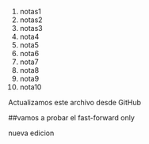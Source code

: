 1. notas1
2. notas2
3. notas3
4. nota4
5. nota5
6. nota6
7. nota7
8. nota8
9. nota9
10. nota10

Actualizamos este archivo desde GitHub

##vamos a probar el fast-forward only

nueva edicion


